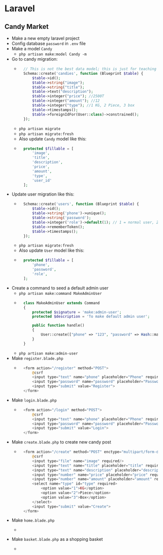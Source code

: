 # Laravel
## Candy Market
- Make a new empty laravel project
- Config database `password` in `.env` file
- Make a model `Candy`
    - `php artisan make:model Candy -m`
- Go to candy migration:
    - ~~~php
        // This is not the best data model; this is just for teaching and learning
        Schema::create('candies', function (Blueprint $table) {
            $table->id();
            $table->string("image");
            $table->string("title");
            $table->text("description");
            $table->integer("price"); //2500T
            $table->integer("amount"); //12
            $table->integer("type"); //1 KG, 2 Piece, 3 box
            $table->timestamps();
            $table->foreignIdFor(User::class)->constrained();
        });
      ~~~
    - `php artisan migrate`
    - `php artisan migrate:fresh`
    - Also update `Candy` model like this:
    - ~~~php
        protected $fillable = [
            'image',
            'title',
            'description',
            'price',
            'amount',
            'type',
            'user_id'
        ];
      ~~~
- Update user migration like this:
    - ~~~php
        Schema::create('users', function (Blueprint $table) {
            $table->id();
            $table->string('phone')->unique();
            $table->string('password');
            $table->integer('role')->default(1); // 1 = normal user, 2 = admin
            $table->rememberToken();
            $table->timestamps();
        });
      ~~~
    - `php artisan migrate:fresh`
    - Also update `User` model like this:
    - ~~~php
        protected $fillable = [
            'phone',
            'password',
            'role',
        ];
      ~~~
- Create a command to seed a default admin user
    - `php artisan make:command MakeAdminUser`
    - ~~~php
        class MakeAdminUser extends Command
        {
            protected $signature = 'make:admin-user';
            protected $description = 'To make default admin user';

            public function handle()
            {
                User::create(["phone" => "123", "password" => Hash::make("123"), "role" => "2"]);
            }
        }
      ~~~
    - `php artisan make:admin-user`
- Make `register.blade.php`
    - ~~~php
        <form action="/register" method="POST">
            @csrf
            <input type="text" name="phone" placeholder="Phone" required/>
            <input type="password" name="password" placeholder="Password" required/>
            <input type="submit" value="Register">
        </form>
      ~~~
- Make `login.blade.php`
    - ~~~php
        <form action="/login" method="POST">
            @csrf
            <input type="text" name="phone" placeholder="Phone" required/>
            <input type="password" name="password" placeholder="Password" required/>
            <input type="submit" value="Login">
        </form>
      ~~~
- Make `create.blade.php` to create new candy post
    - ~~~php
        <form action="/create" method="POST" enctype="multipart/form-data">
            @csrf
            <input type="file" name="image" required/>
            <input type="text" name="title" placeholder="title" required/>
            <input type="text" name="description" placeholder="description" required/>
            <input type="number" name="price" placeholder="price" required/>
            <input type="number" name="amount" placeholder="amount" required/>
            <select name="type" id="type" required>
                <option value="1">KG</option>
                <option value="2">Piece</option>
                <option value="3">Box</option>
            </select>
            <input type="submit" value="Create">
        </form>
      ~~~
- Make `home.blade.php`
    - ~~~php

      ~~~
- Make `basket.blade.php` as a shopping basket
    - ~~~php

      ~~~